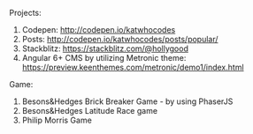 Projects:

1. Codepen: http://codepen.io/katwhocodes 
2. Posts: http://codepen.io/katwhocodes/posts/popular/ 
3. Stackblitz: https://stackblitz.com/@hollygood
4. Angular 6+ CMS by utilizing Metronic theme: https://preview.keenthemes.com/metronic/demo1/index.html

Game: 

1. Besons&Hedges Brick Breaker Game - by using PhaserJS
2. Besons&Hedges Latitude Race game
3. Philip Morris Game

